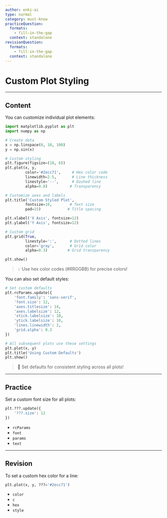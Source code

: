 ```yaml
---
author: enki-ai
type: normal
category: must-know
practiceQuestion:
  formats:
    - fill-in-the-gap
  context: standalone
revisionQuestion:
  formats:
    - fill-in-the-gap
  context: standalone
---
```


# Custom Plot Styling

---
## Content

You can customize individual plot elements:

```python
import matplotlib.pyplot as plt
import numpy as np

# Create data
x = np.linspace(0, 10, 100)
y = np.sin(x)

# Custom styling
plt.figure(figsize=(10, 6))
plt.plot(x, y, 
         color='#2ecc71',     # Hex color code
         linewidth=2.5,       # Line thickness
         linestyle='--',      # Dashed line
         alpha=0.8)          # Transparency

# Customize axes and labels
plt.title('Custom Styled Plot', 
         fontsize=16,        # Text size
         pad=15)            # Title spacing

plt.xlabel('X Axis', fontsize=12)
plt.ylabel('Y Axis', fontsize=12)

# Custom grid
plt.grid(True, 
         linestyle=':',      # Dotted lines
         color='gray',       # Grid color
         alpha=0.3)         # Grid transparency

plt.show()
```

> 💡 Use hex color codes (#RRGGBB) for precise colors!

You can also set default styles:

```python
# Set custom defaults
plt.rcParams.update({
    'font.family': 'sans-serif',
    'font.size': 12,
    'axes.titlesize': 14,
    'axes.labelsize': 12,
    'xtick.labelsize': 10,
    'ytick.labelsize': 10,
    'lines.linewidth': 2,
    'grid.alpha': 0.3
})

# All subsequent plots use these settings
plt.plot(x, y)
plt.title('Using Custom Defaults')
plt.show()
```

> 🎯 Set defaults for consistent styling across all plots!

---
## Practice

Set a custom font size for all plots:

```python
plt.???.update({
    '???.size': 12
})
```

- `rcParams`
- `font`
- `params`
- `text`

---
## Revision

To set a custom hex color for a line:

```python
plt.plot(x, y, ???='#2ecc71')
```

- `color`
- `c`
- `hex`
- `style` 
